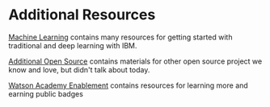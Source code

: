 # Additional Resources

[Machine Learning](MachineLearning) contains many resources for getting started with traditional and deep learning with IBM.


[Additional Open Source](additional-open-source) contains materials for other open source project we know and love, but didn't talk about today. 

[Watson Academy Enablement](watson-academy-enablement.pdf) contains resources for learning more and earning public badges 


